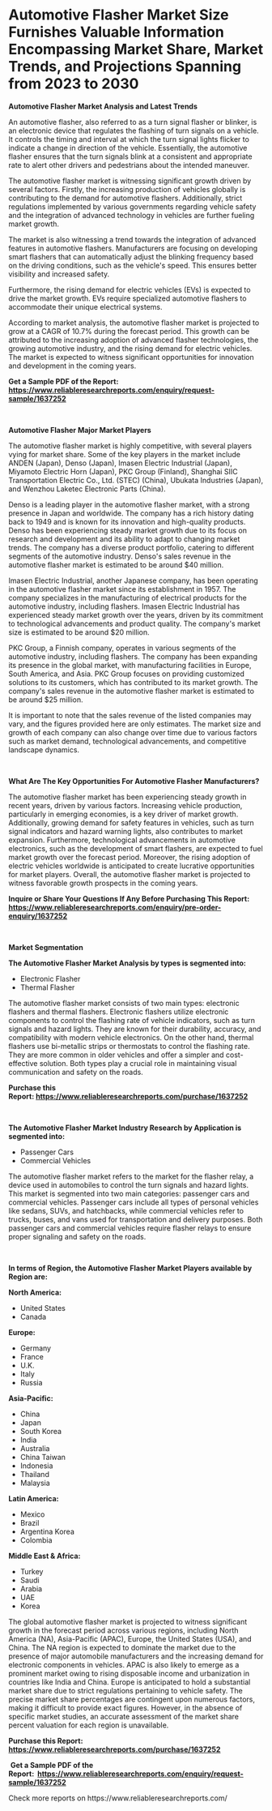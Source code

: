 <p><h1>Automotive Flasher Market Size Furnishes Valuable Information Encompassing Market Share, Market Trends, and Projections Spanning from 2023 to 2030</h1></p><p><strong>Automotive Flasher Market Analysis and Latest Trends</strong></p>
<p><p>An automotive flasher, also referred to as a turn signal flasher or blinker, is an electronic device that regulates the flashing of turn signals on a vehicle. It controls the timing and interval at which the turn signal lights flicker to indicate a change in direction of the vehicle. Essentially, the automotive flasher ensures that the turn signals blink at a consistent and appropriate rate to alert other drivers and pedestrians about the intended maneuver.</p><p>The automotive flasher market is witnessing significant growth driven by several factors. Firstly, the increasing production of vehicles globally is contributing to the demand for automotive flashers. Additionally, strict regulations implemented by various governments regarding vehicle safety and the integration of advanced technology in vehicles are further fueling market growth.</p><p>The market is also witnessing a trend towards the integration of advanced features in automotive flashers. Manufacturers are focusing on developing smart flashers that can automatically adjust the blinking frequency based on the driving conditions, such as the vehicle's speed. This ensures better visibility and increased safety.</p><p>Furthermore, the rising demand for electric vehicles (EVs) is expected to drive the market growth. EVs require specialized automotive flashers to accommodate their unique electrical systems.</p><p>According to market analysis, the automotive flasher market is projected to grow at a CAGR of 10.7% during the forecast period. This growth can be attributed to the increasing adoption of advanced flasher technologies, the growing automotive industry, and the rising demand for electric vehicles. The market is expected to witness significant opportunities for innovation and development in the coming years.</p></p>
<p><strong>Get a Sample PDF of the Report:&nbsp; <a href="https://www.reliableresearchreports.com/enquiry/request-sample/1637252">https://www.reliableresearchreports.com/enquiry/request-sample/1637252</a></strong></p>
<p>&nbsp;</p>
<p><strong>Automotive Flasher Major Market Players</strong></p>
<p><p>The automotive flasher market is highly competitive, with several players vying for market share. Some of the key players in the market include ANDEN (Japan), Denso (Japan), Imasen Electric Industrial (Japan), Miyamoto Electric Horn (Japan), PKC Group (Finland), Shanghai SIIC Transportation Electric Co., Ltd. (STEC) (China), Ubukata Industries (Japan), and Wenzhou Laketec Electronic Parts (China).</p><p>Denso is a leading player in the automotive flasher market, with a strong presence in Japan and worldwide. The company has a rich history dating back to 1949 and is known for its innovation and high-quality products. Denso has been experiencing steady market growth due to its focus on research and development and its ability to adapt to changing market trends. The company has a diverse product portfolio, catering to different segments of the automotive industry. Denso's sales revenue in the automotive flasher market is estimated to be around $40 million.</p><p>Imasen Electric Industrial, another Japanese company, has been operating in the automotive flasher market since its establishment in 1957. The company specializes in the manufacturing of electrical products for the automotive industry, including flashers. Imasen Electric Industrial has experienced steady market growth over the years, driven by its commitment to technological advancements and product quality. The company's market size is estimated to be around $20 million.</p><p>PKC Group, a Finnish company, operates in various segments of the automotive industry, including flashers. The company has been expanding its presence in the global market, with manufacturing facilities in Europe, South America, and Asia. PKC Group focuses on providing customized solutions to its customers, which has contributed to its market growth. The company's sales revenue in the automotive flasher market is estimated to be around $25 million.</p><p>It is important to note that the sales revenue of the listed companies may vary, and the figures provided here are only estimates. The market size and growth of each company can also change over time due to various factors such as market demand, technological advancements, and competitive landscape dynamics.</p></p>
<p>&nbsp;</p>
<p><strong>What Are The Key Opportunities For Automotive Flasher Manufacturers?</strong></p>
<p><p>The automotive flasher market has been experiencing steady growth in recent years, driven by various factors. Increasing vehicle production, particularly in emerging economies, is a key driver of market growth. Additionally, growing demand for safety features in vehicles, such as turn signal indicators and hazard warning lights, also contributes to market expansion. Furthermore, technological advancements in automotive electronics, such as the development of smart flashers, are expected to fuel market growth over the forecast period. Moreover, the rising adoption of electric vehicles worldwide is anticipated to create lucrative opportunities for market players. Overall, the automotive flasher market is projected to witness favorable growth prospects in the coming years.</p></p>
<p><strong>Inquire or Share Your Questions If Any Before Purchasing This Report: <a href="https://www.reliableresearchreports.com/enquiry/pre-order-enquiry/1637252">https://www.reliableresearchreports.com/enquiry/pre-order-enquiry/1637252</a></strong></p>
<p>&nbsp;</p>
<p><strong>Market Segmentation</strong></p>
<p><strong>The Automotive Flasher Market Analysis by types is segmented into:</strong></p>
<p><ul><li>Electronic Flasher</li><li>Thermal Flasher</li></ul></p>
<p><p>The automotive flasher market consists of two main types: electronic flashers and thermal flashers. Electronic flashers utilize electronic components to control the flashing rate of vehicle indicators, such as turn signals and hazard lights. They are known for their durability, accuracy, and compatibility with modern vehicle electronics. On the other hand, thermal flashers use bi-metallic strips or thermostats to control the flashing rate. They are more common in older vehicles and offer a simpler and cost-effective solution. Both types play a crucial role in maintaining visual communication and safety on the roads.</p></p>
<p><strong>Purchase this Report:&nbsp;<a href="https://www.reliableresearchreports.com/purchase/1637252">https://www.reliableresearchreports.com/purchase/1637252</a></strong></p>
<p>&nbsp;</p>
<p><strong>The Automotive Flasher Market Industry Research by Application is segmented into:</strong></p>
<p><ul><li>Passenger Cars</li><li>Commercial Vehicles</li></ul></p>
<p><p>The automotive flasher market refers to the market for the flasher relay, a device used in automobiles to control the turn signals and hazard lights. This market is segmented into two main categories: passenger cars and commercial vehicles. Passenger cars include all types of personal vehicles like sedans, SUVs, and hatchbacks, while commercial vehicles refer to trucks, buses, and vans used for transportation and delivery purposes. Both passenger cars and commercial vehicles require flasher relays to ensure proper signaling and safety on the roads.</p></p>
<p>&nbsp;</p>
<p><strong>In terms of Region, the Automotive Flasher Market Players available by Region are:</strong></p>
<p>
    <p> <strong> North America: </strong>
        <ul>
            <li>United States</li>
            <li>Canada</li>
        </ul>
        </p> 
    <p> <strong> Europe: </strong>
        <ul>
            <li>Germany</li>
            <li>France</li>
            <li>U.K.</li>
            <li>Italy</li>
            <li>Russia</li>
        </ul>
        </p> 
    <p> <strong> Asia-Pacific: </strong>
        <ul>
            <li>China</li>
            <li>Japan</li>
            <li>South Korea</li>
            <li>India</li>
            <li>Australia</li>
            <li>China Taiwan</li>
            <li>Indonesia</li>
            <li>Thailand</li>
            <li>Malaysia</li>
        </ul>
        </p> 
    <p> <strong> Latin America: </strong>
        <ul>
            <li>Mexico</li>
            <li>Brazil</li>
            <li>Argentina Korea</li>
            <li>Colombia</li>
        </ul>
        </p> 
    <p> <strong> Middle East & Africa: </strong>
        <ul>
            <li>Turkey</li>
            <li>Saudi</li>
            <li>Arabia</li>
            <li>UAE</li>
            <li>Korea</li>
        </ul>
    </p>
    </p>
<p><p>The global automotive flasher market is projected to witness significant growth in the forecast period across various regions, including North America (NA), Asia-Pacific (APAC), Europe, the United States (USA), and China. The NA region is expected to dominate the market due to the presence of major automobile manufacturers and the increasing demand for electronic components in vehicles. APAC is also likely to emerge as a prominent market owing to rising disposable income and urbanization in countries like India and China. Europe is anticipated to hold a substantial market share due to strict regulations pertaining to vehicle safety. The precise market share percentages are contingent upon numerous factors, making it difficult to provide exact figures. However, in the absence of specific market studies, an accurate assessment of the market share percent valuation for each region is unavailable.</p></p>
<p><strong>Purchase this Report: <a href="https://www.reliableresearchreports.com/purchase/1637252">https://www.reliableresearchreports.com/purchase/1637252</a></strong></p>
<p>&nbsp;<strong>Get a Sample PDF of the Report:&nbsp;&nbsp;<a href="https://www.reliableresearchreports.com/enquiry/request-sample/1637252">https://www.reliableresearchreports.com/enquiry/request-sample/1637252</a></strong></p>
<p><strong></strong></p>
<p>Check more reports on https://www.reliableresearchreports.com/</p>